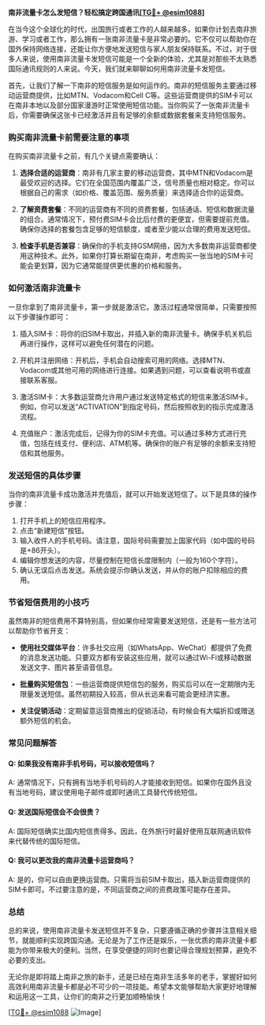 **南非流量卡怎么发短信？轻松搞定跨国通讯[[TG💪+ @esim1088](https://t.me/s/esim1088)]**

在当今这个全球化的时代，出国旅行或者工作的人越来越多。如果你计划去南非旅游、学习或者工作，那么拥有一张南非流量卡是非常必要的。它不仅可以帮助你在国外保持网络连接，还能让你方便地发送短信与家人朋友保持联系。不过，对于很多人来说，使用南非流量卡发短信可能是一个全新的体验，尤其是对那些不太熟悉国际通讯规则的人来说。今天，我们就来聊聊如何用南非流量卡发短信。

首先，让我们了解一下南非的短信服务是如何运作的。南非的短信服务主要通过移动运营商提供，比如MTN、Vodacom和Cell C等。这些运营商提供的SIM卡可以在南非本地以及部分国家漫游时正常使用短信功能。当你购买了一张南非流量卡后，你需要确保这张卡已经激活并且有足够的余额或数据套餐来支持短信服务。

### **购买南非流量卡前需要注意的事项**

在购买南非流量卡之前，有几个关键点需要确认：

1. **选择合适的运营商**：南非有几家主要的移动运营商，其中MTN和Vodacom是最受欢迎的选择。它们在全国范围内覆盖广泛，信号质量也相对稳定。你可以根据自己的需求（如价格、覆盖范围、服务质量）来选择适合你的运营商。

2. **了解资费套餐**：不同的运营商有不同的资费套餐，包括通话、短信和数据流量的组合。通常情况下，预付费SIM卡会比后付费的更便宜，但需要提前充值。确保你选择的套餐包含足够的短信额度，或者至少能以合理的费用发送短信。

3. **检查手机是否兼容**：确保你的手机支持GSM网络，因为大多数南非运营商都使用这种技术。此外，如果你打算长期留在南非，考虑购买一张当地的SIM卡可能会更划算，因为它通常能提供更优惠的价格和服务。

### **如何激活南非流量卡**

一旦你拿到了南非流量卡，第一步就是激活它。激活过程通常很简单，只需要按照以下步骤操作即可：

1. 插入SIM卡：将你的旧SIM卡取出，并插入新的南非流量卡。确保手机关机后再进行操作，这样可以避免任何潜在的问题。

2. 开机并注册网络：开机后，手机会自动搜索可用的网络。选择MTN、Vodacom或其他可用的网络进行连接。如果遇到问题，可以查看说明书或直接联系客服。

3. 激活SIM卡：大多数运营商允许用户通过发送特定格式的短信来激活SIM卡。例如，你可以发送“ACTIVATION”到指定号码，然后按照收到的指示完成激活流程。

4. 充值账户：激活完成后，记得为你的SIM卡充值。可以通过多种方式进行充值，包括在线支付、便利店、ATM机等。确保你的账户有足够的余额来支持短信和其他服务。

### **发送短信的具体步骤**

当你的南非流量卡成功激活并充值后，就可以开始发送短信了。以下是具体的操作步骤：

1. 打开手机上的短信应用程序。
2. 点击“新建短信”按钮。
3. 输入收件人的手机号码。请注意，国际号码需要加上国家代码（如中国的号码是+86开头）。
4. 编辑你想发送的内容，尽量控制在短信长度限制内（一般为160个字符）。
5. 确认无误后点击发送。系统会提示你确认发送，并从你的账户扣除相应的费用。

### **节省短信费用的小技巧**

虽然南非的短信费用不算特别高，但如果你经常需要发送短信，还是有一些方法可以帮助你节省开支：

- **使用社交媒体平台**：许多社交应用（如WhatsApp、WeChat）都提供了免费的消息发送功能。只要双方都有安装这些应用，就可以通过Wi-Fi或移动数据发送文字、图片甚至语音信息。
  
- **批量购买短信包**：一些运营商提供短信包的服务，购买后可以在一定期限内无限量发送短信。虽然初期投入较高，但从长远来看可能会更经济实惠。

- **关注促销活动**：定期留意运营商推出的促销活动，有时候会有大幅折扣或赠送额外短信的机会。

### **常见问题解答**

#### **Q: 如果我没有南非手机号码，可以接收短信吗？**
A: 通常情况下，只有拥有当地手机号码的人才能接收到短信。如果你在国外且没有当地号码，建议使用电子邮件或即时通讯工具替代传统短信。

#### **Q: 发送国际短信会不会很贵？**
A: 国际短信确实比国内短信贵得多。因此，在外旅行时最好使用互联网通讯软件来代替传统的国际短信。

#### **Q: 我可以更改我的南非流量卡运营商吗？**
A: 是的，你可以自由更换运营商。只需将当前SIM卡取出，插入新运营商提供的SIM卡即可。不过要注意的是，不同运营商之间的资费政策可能存在差异。

### **总结**

总的来说，使用南非流量卡发送短信并不复杂，只要遵循正确的步骤并注意相关细节，就能顺利实现跨国沟通。无论是为了工作还是娱乐，一张优质的南非流量卡都能为你带来极大的便利。当然，在享受便捷的同时也要记得合理规划预算，避免不必要的支出。

无论你是即将踏上南非之旅的新手，还是已经在南非生活多年的老手，掌握好如何高效利用南非流量卡都是必不可少的一项技能。希望本文能够帮助大家更好地理解和运用这一工具，让你们的南非之行更加顺畅愉快！

[[TG💪+ @esim1088](https://t.me/s/esim1088) ![Image](https://i.postimg.cc/4NQfJmqS/Snipaste-2025-05-13-00-14-12.png)]